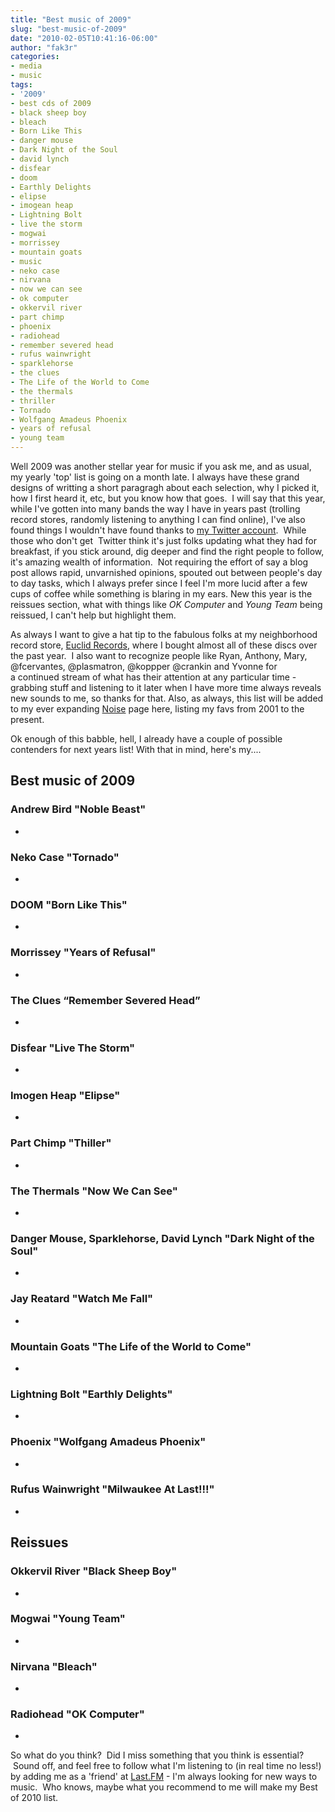 ```yaml
---
title: "Best music of 2009"
slug: "best-music-of-2009"
date: "2010-02-05T10:41:16-06:00"
author: "fak3r"
categories:
- media
- music
tags:
- '2009'
- best cds of 2009
- black sheep boy
- bleach
- Born Like This
- danger mouse
- Dark Night of the Soul
- david lynch
- disfear
- doom
- Earthly Delights
- elipse
- imogean heap
- Lightning Bolt
- live the storm
- mogwai
- morrissey
- mountain goats
- music
- neko case
- nirvana
- now we can see
- ok computer
- okkervil river
- part chimp
- phoenix
- radiohead
- remember severed head
- rufus wainwright
- sparklehorse
- the clues
- The Life of the World to Come
- the thermals
- thriller
- Tornado
- Wolfgang Amadeus Phoenix
- years of refusal
- young team
---
```




Well 2009 was another stellar year for music if you ask me, and as usual, my yearly 'top' list is going on a month late.  I always have these grand designs of writting a short paragragh about each selection, why I picked it, how I first heard it, etc, but you know how that goes.  I will say that this year, while I've gotten into many bands the way I have in years past (trolling record stores, randomly listening to anything I can find online), I've also found things I wouldn't have found thanks to [my Twitter account](http://twitter.com/fak3r).  While those who don't get  Twitter think it's just folks updating what they had for breakfast, if you stick around, dig deeper and find the right people to follow, it's amazing wealth of information.  Not requiring the effort of say a blog post allows rapid, unvarnished opinions, spouted out between people's day to day tasks, which I always prefer since I feel I'm more lucid after a few cups of coffee while something is blaring in my ears.  New this year is the reissues section, what with things like _OK Computer_ and _Young Team_ being reissued, I can't help but highlight them.

As always I want to give a hat tip to the fabulous folks at my neighborhood record store, [Euclid Records](http://www.euclidrecords.com/), where I bought almost all of these discs over the past year.  I also want to recognize people like Ryan, Anthony, Mary, @fcervantes, @plasmatron, @koppper @crankin and Yvonne for a continued stream of what has their attention at any particular time - grabbing stuff and listening to it later when I have more time always reveals new sounds to me, so thanks for that.  Also, as always, this list will be added to my ever expanding [Noise](http://fak3r.com/noise/) page here, listing my favs from 2001 to the present.

Ok enough of this babble, hell, I already have a couple of possible contenders for next years list!<!-- more --> With that in mind, here's my....


## Best music of 2009







### Andrew Bird "Noble Beast"




-





### Neko Case "Tornado"




-





### DOOM "Born Like This"




-





### Morrissey "Years of Refusal"




-





### The Clues “Remember Severed Head”




-





### Disfear "Live The Storm"




-





### Imogen Heap "Elipse"




-





### Part Chimp "Thiller"




-





### The Thermals "Now We Can See"




-





### Danger Mouse, Sparklehorse, David Lynch "Dark Night of the Soul"




-





### Jay Reatard "Watch Me Fall"




-





### Mountain Goats "The Life of the World to Come"




-





### Lightning Bolt "Earthly Delights"




-





### Phoenix "Wolfgang Amadeus Phoenix"




-





### Rufus Wainwright "Milwaukee At Last!!!"




-




## Reissues







### Okkervil River "Black Sheep Boy"




-





### Mogwai "Young Team"




-





### Nirvana "Bleach"




-





### Radiohead "OK Computer"




-




So what do you think?  Did I miss something that you think is essential?  Sound off, and feel free to follow what I'm listening to (in real time no less!) by adding me as a 'friend' at [Last.FM](http://www.last.fm/user/fak3r) - I'm always looking for new ways to music.  Who knows, maybe what you recommend to me will make my Best of 2010 list.





